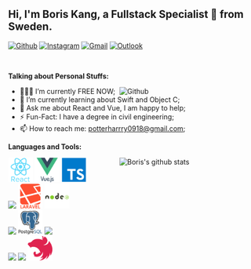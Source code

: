 <!-- Your title -->
## Hi, I'm Boris Kang, a Fullstack Specialist 🚀 from Sweden.

<!-- Your badges
You can use the website to generate badges: https://shields.io/
-->

[![Github](https://img.shields.io/badge/-Github-000?style=flat&logo=Github&logoColor=white)](https://github.com/ReactExpert918/)
[![Instagram](https://img.shields.io/badge/-Instagram-c13584?style=flat&labelColor=c13584&logo=instagram&logoColor=white)](https://www.instagram.com/murillo_comino/)
[![Gmail](https://img.shields.io/badge/-Gmail-c14438?style=flat&logo=Gmail&logoColor=white)](mailto:potterharrry0918@gmail.com)
[![Outlook](https://img.shields.io/badge/-Outlook-0078D4?style=flat&logo=Microsoft-Outlook&logoColor=white)](mailto:harrypotter0918@outlook.com)

&nbsp;

<!-- Talking about you -->
**Talking about Personal Stuffs:**

<!-- Any image aligned to the right. Beware the width -->
<img width="55%" align="right" alt="Github" src="https://raw.githubusercontent.com/onimur/.github/master/.resources/git-header.svg" />

- 👨🏽‍💻 I’m currently FREE NOW;
- 🌱 I’m currently learning about Swift and Object C; 
- 💬 Ask me about React and Vue, I am happy to help;
- ⚡️ Fun-Fact: I have a degree in civil engineering;
- 📫 How to reach me: potterharrry0918@gmail.com;

**Languages and Tools:** 

<!-- Your github readme stats
You can use this api: https://github.com/anuraghazra/github-readme-stats
-->
<p>
  <a href="#">
    <img width="55%" align="right" alt="Boris's github stats" src="https://github-readme-streak-stats.herokuapp.com/?user=ReactExpert918&theme=react&border=61dafb&hide_border=true" />
  </a>

  <!-- Your languages and tools. Be careful with the alignment. 
  You can use this sites to get logos: https://www.vectorlogo.zone or https://simpleicons.org/
  -->
  <code><img width="10%" src="https://raw.githubusercontent.com/devicons/devicon/master/icons/react/react-original-wordmark.svg"></code>
  <code><img width="10%" src="https://raw.githubusercontent.com/devicons/devicon/master/icons/vuejs/vuejs-original-wordmark.svg"></code>
  <code><img width="10%" src="https://raw.githubusercontent.com/devicons/devicon/master/icons/typescript/typescript-original.svg"></code>
  <br />
  <code><img width="10%" src="https://verbose-equals-true.gitlab.io/django-postgres-vue-gitlab-ecs/django.jpg"></code>
  <code><img width="10%" src="https://raw.githubusercontent.com/devicons/devicon/master/icons/laravel/laravel-plain-wordmark.svg"></code>
  <code><img width="10%" src="https://raw.githubusercontent.com/devicons/devicon/master/icons/nodejs/nodejs-original-wordmark.svg"></code>
  <br />
  <code><img width="10%" src="https://www.vectorlogo.zone/logos/mysql/mysql-ar21.svg"></code>
  <code><img width="10%" src="https://raw.githubusercontent.com/devicons/devicon/master/icons/postgresql/postgresql-original-wordmark.svg"></code>
  <code><img width="10%" src="https://www.vectorlogo.zone/logos/firebase/firebase-ar21.svg"></code>
  <br />
  <code><img width="10%" src="https://www.vectorlogo.zone/logos/git-scm/git-scm-icon.svg"></code>
  <code><img width="10%" src="https://www.vectorlogo.zone/logos/heroku/heroku-icon.svg"></code>
  <code><img width="10%" src="https://raw.githubusercontent.com/devicons/devicon/master/icons/nestjs/nestjs-plain.svg"></code>
</p>

<!-- Your hits or visitors
site: http://hits.dwyl.com or https://visitor-badge.glitch.me
Both apis are in trouble due to the number of requests, if you know any other to register visitors, great
-->
